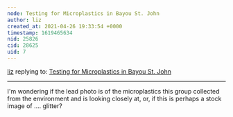 ```yaml
---
node: Testing for Microplastics in Bayou St. John
author: liz
created_at: 2021-04-26 19:33:54 +0000
timestamp: 1619465634
nid: 25826
cid: 28625
uid: 7
---
```




[liz](../profile/liz) replying to: [Testing for Microplastics in Bayou St. John](../notes/GIA/03-02-2021/testing-for-microplastics-in-bayou-st-john-bottled-water)

----
I'm wondering if the lead photo is of the microplastics this group collected from the environment and is looking closely at, or, if this is perhaps a stock image of .... glitter?